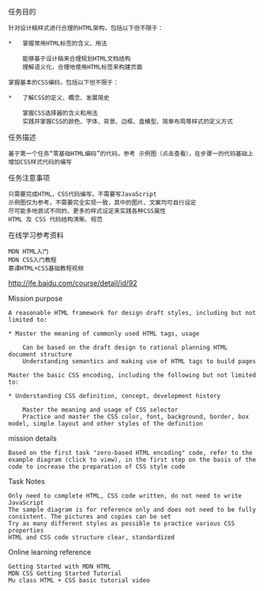 任务目的

    针对设计稿样式进行合理的HTML架构，包括以下但不限于：

    *   掌握常用HTML标签的含义、用法

        能够基于设计稿来合理规划HTML文档结构
        理解语义化，合理地使用HTML标签来构建页面

    掌握基本的CSS编码，包括以下但不限于：

    *   了解CSS的定义、概念、发展简史

        掌握CSS选择器的含义和用法
        实践并掌握CSS的颜色、字体、背景、边框、盒模型、简单布局等样式的定义方式

任务描述

    基于第一个任务“零基础HTML编码”的代码，参考 示例图（点击查看），在步骤一的代码基础上增加CSS样式代码的编写

任务注意事项

    只需要完成HTML，CSS代码编写，不需要写JavaScript
    示例图仅为参考，不需要完全实现一致，其中的图片、文案均可自行设定
    尽可能多地尝试不同的、更多的样式设定来实践各种CSS属性
    HTML 及 CSS 代码结构清晰、规范

在线学习参考资料

    MDN HTML入门
    MDN CSS入门教程
    慕课HTML+CSS基础教程视频


http://ife.baidu.com/course/detail/id/92



Mission purpose

    A reasonable HTML framework for design draft styles, including but not limited to:

    * Master the meaning of commonly used HTML tags, usage

        Can be based on the draft design to rational planning HTML document structure
        Understanding semantics and making use of HTML tags to build pages

    Master the basic CSS encoding, including the following but not limited to:

    * Understanding CSS definition, concept, development history

        Master the meaning and usage of CSS selector
        Practice and master the CSS color, font, background, border, box model, simple layout and other styles of the definition

mission details

    Based on the first task "zero-based HTML encoding" code, refer to the example diagram (click to view), in the first step on the basis of the code to increase the preparation of CSS style code

Task Notes

    Only need to complete HTML, CSS code written, do not need to write JavaScript
    The sample diagram is for reference only and does not need to be fully consistent. The pictures and copies can be set
    Try as many different styles as possible to practice various CSS properties
    HTML and CSS code structure clear, standardized

Online learning reference

    Getting Started with MDN HTML
    MDN CSS Getting Started Tutorial
    Mu class HTML + CSS basic tutorial video